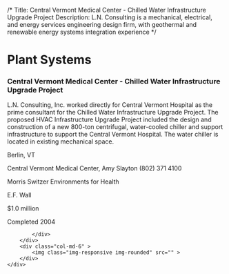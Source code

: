 /*
Title: Central Vermont Medical Center - Chilled Water Infrastructure Upgrade Project
Description: L.N. Consulting is a mechanical, electrical, and energy services engineering design firm, with geothermal and renewable energy systems integration experience
*/

# Plant Systems

<div>
	<div class="row">
		<div class="col-md-6" >
			<div class="well" >
				<h3>Central Vermont Medical Center - Chilled Water Infrastructure Upgrade Project</h3>
				<p>
   
   L.N. Consulting, Inc. worked directly for Central Vermont Hospital as the prime consultant for the Chilled Water Infrastructure Upgrade Project.  The proposed HVAC Infrastructure Upgrade Project included the design and construction of a new 800-ton centrifugal, water-cooled chiller and support infrastructure to support the Central Vermont Hospital.  The water chiller is located in existing mechanical space.
</p>
				<p>Berlin, VT</p>
				<p>Central Vermont Medical Center, Amy Slayton (802) 371 4100</p>
				<p>Morris Switzer Environments for Health</p>
				<p>E.F. Wall</p>
				<p>$1.0 million</p>
				<p>Completed 2004</p>
				<p></p>
				
			</div>
		</div>
		<div class="col-md-6" >
			<img class="img-responsive img-rounded" src="" >
		</div>
	</div>
</div>
